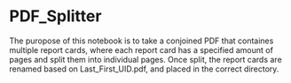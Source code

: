 # PDF_Splitter
The puropose of this notebook is to take a conjoined PDF that containes multiple report cards, where each report card has a specified amount of pages and split them into individual pages. Once split, the report cards are renamed based on Last_First_UID.pdf, and placed in the correct directory.

